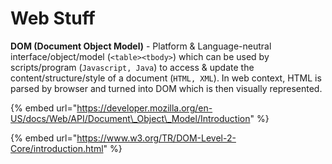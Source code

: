 # Web Stuff

**DOM \(Document Object Model\)** - Platform & Language-neutral interface/object/model \(`<table><tbody>`\) which can be used by scripts/program \(`Javascript, Java`\) to access & update the content/structure/style of a document \(`HTML, XML`\). In web context, HTML is parsed by browser and turned into DOM which is then visually represented.

{% embed url="https://developer.mozilla.org/en-US/docs/Web/API/Document\_Object\_Model/Introduction" %}

{% embed url="https://www.w3.org/TR/DOM-Level-2-Core/introduction.html" %}



